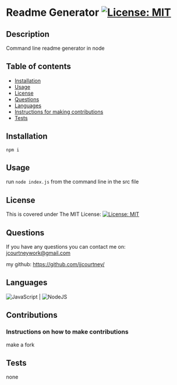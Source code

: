 # Readme Generator [![License: MIT](https://img.shields.io/badge/License-MIT-yellow.svg)](https://opensource.org/licenses/MIT)

## Description

Command line readme generator in node

## Table of contents

- [Installation](#installation)
- [Usage](#usage)
- [License](#license)
- [Questions](#questions)
- [Languages](#languages)
- [Instructions for making contributions](#contributions)
- [Tests](#tests)

## Installation
```npm i```

## Usage
run ```node index.js``` from the command line in the src file

## License 
This is covered under The MIT License: 
[![License: MIT](https://img.shields.io/badge/License-MIT-yellow.svg)](https://opensource.org/licenses/MIT)

## Questions

If you have any questions you can contact me on: 
jcourtneywork@gmail.com

my github:
https://github.com/jjcourtney/

## Languages
![JavaScript](https://img.shields.io/badge/javascript-%23323330.svg?style=for-the-badge&logo=javascript&logoColor=%23F7DF1E) | ![NodeJS](https://img.shields.io/badge/node.js-%2343853D.svg?style=for-the-badge&logo=node.js&logoColor=white)

## Contributions
### Instructions on how to make contributions
make a fork

## Tests
none